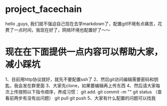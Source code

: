 # project_facechain
hello ,guys, 我们就不强迫自己现在去学markdown了，配置git环境有点痛苦，花费了一点时间，我现在好了，网络环境也配置好了～～

# 现在在下面提供一点内容可以帮助大家，减小踩坑
1、目前用http协议就好，就先不要配置ssh了
2、然后git访问编辑需要密码和钥匙，我会发在群里面
3、大家先clone，如果要编辑再上传东西
4、然后请大家每次上传按照以下指令顺序，养成习惯：
  git add.
  git commit -m ""
  git status （查看前两步有没有出问题）
  git pull
  git push
5、大家有什么配置的问题可以找我

